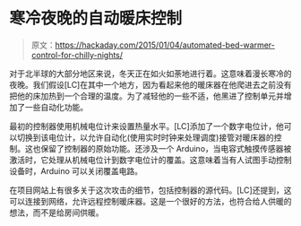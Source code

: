 # 寒冷夜晚的自动暖床控制

> 原文：<https://hackaday.com/2015/01/04/automated-bed-warmer-control-for-chilly-nights/>

对于北半球的大部分地区来说，冬天正在如火如荼地进行着。这意味着漫长寒冷的夜晚。我们假设[LC]在其中一个地方，因为看起来他的暖床器在他爬进去之前没有把他的床加热到一个合理的温度。为了减轻他的一些不适，他黑进了控制单元并增加了一些自动化功能。

最初的控制器使用机械电位计来设置热量水平。[LC]添加了一个数字电位计，他可以切换到该电位计，以允许自动化(使用实时时钟来处理调度)接管对暖床器的控制。这也保留了控制器的原始功能。还涉及一个 Arduino，当电容式触摸传感器被激活时，它处理从机械电位计到数字电位计的覆盖。这意味着当有人试图手动控制设备时，Arduino 可以关闭覆盖电路。

在项目网站上有很多关于这次攻击的细节，包括控制器的源代码。[LC]还提到，这可以连接到网络，允许远程控制暖床器。这是一个很好的方法，也符合给人供暖的想法，而不是给房间供暖。